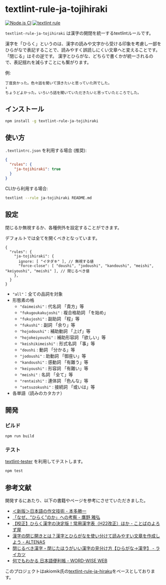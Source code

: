 # textlint-rule-ja-tojihiraki

[![Node.js CI](https://github.com/GunseiKPaseri/textlint-rule-ja-tojihiraki/actions/workflows/ci.yml/badge.svg)](https://github.com/GunseiKPaseri/textlint-rule-ja-tojihiraki/actions/workflows/ci.yml)
[![textlint rule](https://img.shields.io/badge/textlint-fixable-green.svg?style=social)](https://textlint.github.io/) 

`textlint-rule-ja-tojihiraki` は漢字の開閉を統一するtextlintルールです。

漢字を「ひらく」というのは、漢字の読みや文字から受ける印象を考慮し一部をひらがなで表記することで、読みやすく誤読しにくい文章へと変えることです。「閉じる」はその逆です。
漢字とひらがな、どちらで書くかが統一されるので、表記揺れを減らすことにも繋がります。

例:

```
丁度良かった。色々話を聞いて頂きたいと思っていた所でした。
↓
ちょうどよかった。いろいろ話を聞いていただきたいと思っていたところでした。
```

## インストール

```bash
npm install -g textlint-rule-ja-tojihiraki
```

## 使い方

`.textlintrc.json` を利用する場合 (推奨):

```json
{
  "rules": {
    "ja-tojihiraki": true
  }
}
```

CLIから利用する場合:

```bash
textlint --rule ja-tojihiraki README.md
```

## 設定

閉じるか無視するか、各種例外を設定することができます。

デフォルトでは全てを開くべきとなっています。

```jsonc
{
  "rules": {
    "ja-tojihiraki": {
      ignore: [ "イタダキ" ], // 無視する値
      "force-close": [ "doushi", "jodoushi", "kandoushi", "meishi", "keiyoushi", "meishi" ], // 閉じるべき値
    },
  }
}
```

- `"all"`：全ての品詞を対象
- 形態素の格
  - `"daimeishi"`        : 代名詞 「貴方」等
  - `"fukugoukakujoshi"` : 複合格助詞 「を始め」
  - `"fukujoshi"`        : 副助詞 「程」等
  - `"fukushi"`          : 副詞 「余り」等
  - `"hojodoushi"`       : 補助動詞 「上げ」等
  - `"hojokeiyoushi"`    : 補助形容詞 「欲しい」等
  - `"keishikimeishi"`   : 形式名詞 「事」等
  - `"doushi`            : 動詞 「分かる」等
  - `"jodoushi"`         : 助動詞 「御座い」等
  - `"kandoushi"`        : 感動詞 「有難う」等
  - `"keiyoushi"`        : 形容詞 「有難い」等
  - `"meishi"`           : 名詞 「全て」等
  - `"rentaishi"`        : 連体詞 「色んな」等
  - `"setsuzokushi"`     : 接続詞 「或いは」等
- 各単語（読みのカタカナ）

## 開発

### ビルド

```bash
npm run build
```

### テスト

[textlint-tester](https://github.com/textlint/textlint-tester) を利用してテストします。

```bash
npm test
```

## 参考文献

開発するにあたり、以下の書籍やページを参考にさせていただきました。

- [＜新版＞日本語の作文技術 - 本多勝一](https://publications.asahi.com/ecs/detail/?item_id=17593)
- [「なぜ、“ひらく”のか」への考察 - 鷹野 雅弘](https://note.com/swwwitch/n/n105a095c0687)
- [【校正】ひらく漢字の決定版！常用漢字表（H22改正）ほか - ことばのよろず屋](https://kotobanoyorozuya.com/hiraku-ichiran/)
- [漢字の閉じ開きとは？漢字とひらがなを使い分けて読みやすい文章を作成しよう - ALTENAS](https://altenas.jp/blog/chinese-characters-close-up-or-open)
- [閉じるべき漢字・閉じたほうがいい漢字の見分け方【ひらがな→漢字】 - ライカツ](https://lifelikewriter.com/hiragana-kanji-rules/)
- [何でもわかる 日本語便利帳 - WORD-WISE WEB](https://dictionary.sanseido-publ.co.jp/dict/ssd36029)

このプロジェクトはakiomik氏の[textlint-rule-ja-hiraku](https://github.com/akiomik/textlint-rule-ja-hiraku)をベースとしております。
